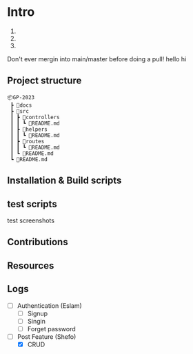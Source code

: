 # Intro

1.

2.

3.

Don't ever mergin into main/master before doing a pull!
hello
hi

## Project structure

```
📦GP-2023
 ┣ 📂docs
 ┣ 📂src
 ┃ ┣ 📂controllers
 ┃ ┃ ┗ 📜README.md
 ┃ ┣ 📂helpers
 ┃ ┃ ┗ 📜README.md
 ┃ ┣ 📂routes
 ┃ ┃ ┗ 📜README.md
 ┃ ┗ 📜README.md
 ┗ 📜README.md
```

## Installation & Build scripts

## test scripts

test screenshots

## Contributions

## Resources

## Logs

- [ ] Authentication (Eslam)
  - [ ] Signup
  - [ ] Singin
  - [ ] Forget password
- [ ] Post Feature (Shefo)
  - [x] CRUD

